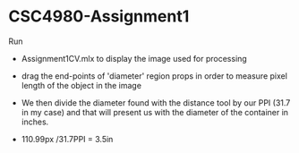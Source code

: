 # CSC4980-Assignment1

Run
- Assignment1CV.mlx to display the image used for processing
- drag the end-points of 'diameter' region props in order to measure pixel length of the object in the image
- We then divide the diameter found with the distance tool by our PPI (31.7 in my case) and that will present us with the diameter of the container in inches.

- 110.99px /31.7PPI = 3.5in
